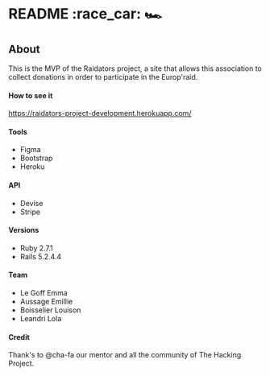 # README :race_car: :racing_car:

## About 
This is the MVP of the Raidators project, a site that allows this association to collect donations in order to participate in the Europ'raid. 

#### How to see it 
https://raidators-project-development.herokuapp.com/


#### Tools 
* Figma 
* Bootstrap 
* Heroku 

#### API 
* Devise
* Stripe

#### Versions
* Ruby 2.7.1 
* Rails 5.2.4.4

#### Team 
* Le Goff Emma 
* Aussage Emillie 
* Boisselier Louison
* Leandri Lola 


#### Credit 
Thank's to @cha-fa our mentor and all the community of The Hacking Project. 